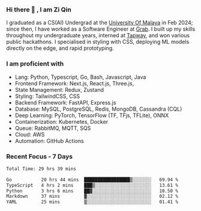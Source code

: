 <!-- <img height="180rem" width="100%" src="https://github.com/ziqinyeow/ziqinyeow/blob/main/header.png?raw=true" /> -->

### Hi there 👋 , I am Zi Qin
<!-- ![visitors](https://visitor-badge.glitch.me/badge?page_id=page.id) -->

I graduated as a CS(AI) Undergrad at the [University Of Malaya](https://www.um.edu.my/) in Feb 2024; since then, I have worked as a Software Engineer at [Grab](https://www.grab.com/my/). I built up my skills throughout my undergraduate years, interned at [Tapway](https://gotapway.com/), and won various public hackathons. I specialised in styling with CSS, deploying ML models directly on the edge, and rapid prototyping.

### I am proficient with

- Lang: Python, Typescript, Go, Bash, Javascript, Java
- Frontend Framework: Next.js, React.js, Three.js,
- State Management: Redux, Zustand
- Styling: TailwindCSS, CSS
- Backend Framework: FastAPI, Express.js
- Database: MySQL, PostgreSQL, Redis, MongoDB, Cassandra (CQL)
- Deep Learning: PyTorch, TensorFlow (TF, TFjs, TFLite), ONNX
- Containerization: Kubernetes, Docker
- Queue: RabbitMQ, MQTT, SQS
- Cloud: AWS
- Automation: GitHub Actions

### Recent Focus - 7 Days
<!--START_SECTION:waka-->

```txt
Total Time: 29 hrs 39 mins

Go           20 hrs 44 mins  █████████████████▒░░░░░░░   69.94 %
TypeScript   4 hrs 2 mins    ███▒░░░░░░░░░░░░░░░░░░░░░   13.61 %
Python       3 hrs 6 mins    ██▓░░░░░░░░░░░░░░░░░░░░░░   10.50 %
Markdown     37 mins         ▓░░░░░░░░░░░░░░░░░░░░░░░░   02.12 %
YAML         25 mins         ▒░░░░░░░░░░░░░░░░░░░░░░░░   01.41 %
```

<!--END_SECTION:waka-->

<!--![Leetcode Stats](https://leetcard.jacoblin.cool/ziqinyeow?ext=heatmap&theme=light,nord&width=1200&height=400)-->

